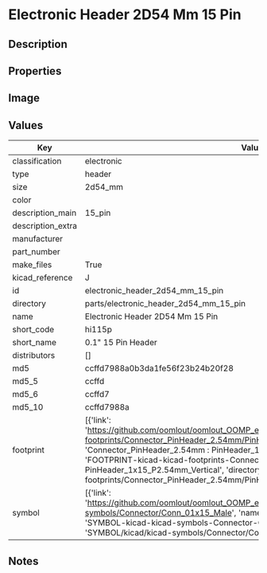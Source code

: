 # Electronic Header 2D54 Mm 15 Pin

## Description

## Properties


## Image


## Values

| Key | Value |
| --- | --- |
| classification | electronic |
| type | header |
| size | 2d54_mm |
| color |  |
| description_main | 15_pin |
| description_extra |  |
| manufacturer |  |
| part_number |  |
| make_files | True |
| kicad_reference | J |
| id | electronic_header_2d54_mm_15_pin |
| directory | parts/electronic_header_2d54_mm_15_pin |
| name | Electronic Header 2D54 Mm 15 Pin |
| short_code | hi115p |
| short_name | 0.1" 15 Pin Header |
| distributors | [] |
| md5 | ccffd7988a0b3da1fe56f23b24b20f28 |
| md5_5 | ccffd |
| md5_6 | ccffd7 |
| md5_10 | ccffd7988a |
| footprint | [{'link': 'https://github.com/oomlout/oomlout_OOMP_eda_V2/tree/main/FOOTPRINT/kicad/kicad-footprints/Connector_PinHeader_2.54mm/PinHeader_1x15_P2.54mm_Vertical', 'name': 'Connector_PinHeader_2.54mm : PinHeader_1x15_P2.54mm_Vertical', 'id': 'FOOTPRINT-kicad-kicad-footprints-Connector_PinHeader_2.54mm-PinHeader_1x15_P2.54mm_Vertical', 'directory': 'FOOTPRINT/kicad/kicad-footprints/Connector_PinHeader_2.54mm/PinHeader_1x15_P2.54mm_Vertical/'}] |
| symbol | [{'link': 'https://github.com/oomlout/oomlout_OOMP_eda_V2/tree/main/SYMBOL/kicad/kicad-symbols/Connector/Conn_01x15_Male', 'name': 'Connector : Conn_01x15_Male', 'id': 'SYMBOL-kicad-kicad-symbols-Connector-Conn_01x15_Male', 'directory': 'SYMBOL/kicad/kicad-symbols/Connector/Conn_01x15_Male/'}] |

## Notes

